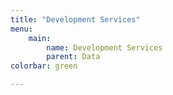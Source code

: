 ```yaml
---
title: "Development Services"
menu:
    main:
        name: Development Services
        parent: Data
colorbar: green

---
```

